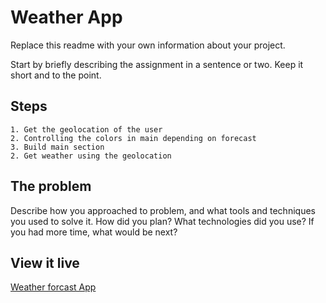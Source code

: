 # Weather App

Replace this readme with your own information about your project.

Start by briefly describing the assignment in a sentence or two. Keep it short and to the point.

## Steps

    1. Get the geolocation of the user
    2. Controlling the colors in main depending on forecast
    3. Build main section
    2. Get weather using the geolocation

## The problem

Describe how you approached to problem, and what tools and techniques you used to solve it. How did you plan? What technologies did you use? If you had more time, what would be next?

## View it live

[Weather forcast App](https://technigo-project-weather-app.netlify.app/)
